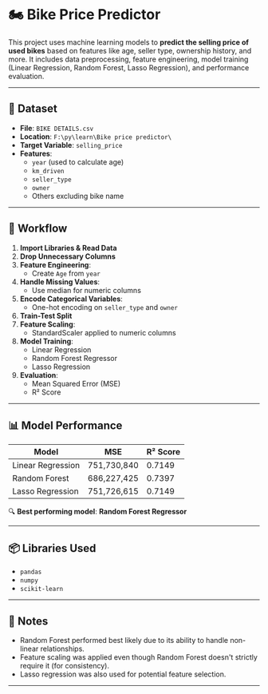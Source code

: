 # 🏍️ Bike Price Predictor

This project uses machine learning models to **predict the selling price of used bikes** based on features like age, seller type, ownership history, and more. It includes data preprocessing, feature engineering, model training (Linear Regression, Random Forest, Lasso Regression), and performance evaluation.

---

## 📁 Dataset

- **File**: `BIKE DETAILS.csv`
- **Location**: `F:\py\learn\Bike price predictor\`
- **Target Variable**: `selling_price`
- **Features**:
  - `year` (used to calculate age)
  - `km_driven`
  - `seller_type`
  - `owner`
  - Others excluding bike name

---

## 🧪 Workflow

1. **Import Libraries & Read Data**
2. **Drop Unnecessary Columns**
3. **Feature Engineering**:
   - Create `Age` from `year`
4. **Handle Missing Values**:
   - Use median for numeric columns
5. **Encode Categorical Variables**:
   - One-hot encoding on `seller_type` and `owner`
6. **Train-Test Split**
7. **Feature Scaling**:
   - StandardScaler applied to numeric columns
8. **Model Training**:
   - Linear Regression
   - Random Forest Regressor
   - Lasso Regression
9. **Evaluation**:
   - Mean Squared Error (MSE)
   - R² Score

---

## 📊 Model Performance

| Model               | MSE             | R² Score     |
|--------------------|-----------------|--------------|
| Linear Regression  | 751,730,840     | 0.7149       |
| Random Forest      | 686,227,425     | 0.7397       |
| Lasso Regression   | 751,726,615     | 0.7149       |

🔍 **Best performing model**: **Random Forest Regressor**

---

## 📦 Libraries Used

- `pandas`
- `numpy`
- `scikit-learn`

---

## 📌 Notes

- Random Forest performed best likely due to its ability to handle non-linear relationships.
- Feature scaling was applied even though Random Forest doesn't strictly require it (for consistency).
- Lasso regression was also used for potential feature selection.

---

